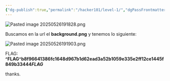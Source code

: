 ```yaml
---
{"dg-publish":true,"permalink":"/hacker101/level-1/","dgPassFrontmatter":true}
---
```





![Pasted image 20250526191828.png](/img/user/Imagenes/Pasted%20image%2020250526191828.png)

Buscamos en la url el **background.png** y tenemos lo siguiente:

![Pasted image 20250526191903.png](/img/user/Imagenes/Pasted%20image%2020250526191903.png)

FLAG: **^FLAG^b8f96641386fc1648d967b1d62ead3a52b1059e335e2ff12ce1445f849b33444$FLAG$**

thanks.

[^1]: 

